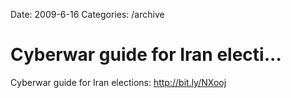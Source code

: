 Date: 2009-6-16
Categories: /archive

# Cyberwar guide for Iran electi...

Cyberwar guide for Iran elections:  <a href="http://bit.ly/NXooj" rel="nofollow">http://bit.ly/NXooj</a>

